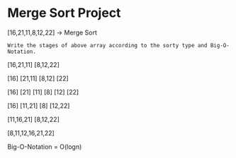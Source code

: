 # Merge Sort Project

[16,21,11,8,12,22] -> Merge Sort

    Write the stages of above array according to the sorty type and Big-O-Notation.

[16,21,11] [8,12,22]

[16] [21,11] [8,12] [22]

[16]  [21] [11]  [8] [12]  [22]

[16]    [11,21]     [8] [12,22]

[11,16,21]           [8,12,22]

[8,11,12,16,21,22]


Big-O-Notation = O(logn)

